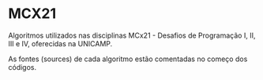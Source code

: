 # MCX21

Algoritmos utilizados nas disciplinas MCx21 - Desafios de Programação I, II, III e IV, oferecidas na UNICAMP.

As fontes (sources) de cada algoritmo estão comentadas no começo dos códigos.
